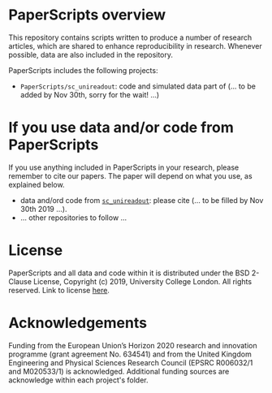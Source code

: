 # PaperScripts overview
This repository contains scripts written to produce a number of research articles, which are shared to enhance reproducibility in research. Whenever possible, data are also included in the repository.


PaperScripts includes the following projects:
* `PaperScripts/sc_unireadout`: code and simulated data part of (... to be added by Nov 30th, sorry for the wait! ...)

# If you use data and/or code from PaperScripts
If you use anything included in PaperScripts in your research, please remember to cite our papers. The paper will depend on what you use, as explained below.
* data and/ord code from [`sc_unireadout`](http://github.com/fragrussu/PaperScripts/tree/master/sc_unireadout): please cite (... to be filled by Nov 30th 2019 ...).
* ... other repositories to follow ...

# License
PaperScripts and all data and code within it is distributed under the BSD 2-Clause License, Copyright (c) 2019, University College London. All rights reserved. Link to license [here](http://github.com/fragrussu/PaperScripts/blob/master/LICENSE).

# Acknowledgements
Funding from the European Union’s Horizon 2020 research and innovation programme (grant agreement No. 634541) and from the United Kingdom Engineering and Physical Sciences Research Council (EPSRC R006032/1 and M020533/1) is acknowledged. Additional funding sources are acknowledge within each project's folder.
